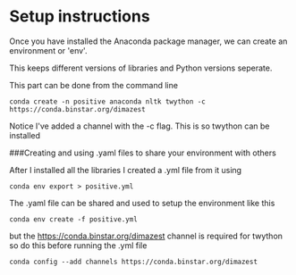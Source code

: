 # Setup instructions

Once you have installed the Anaconda package manager, we can create an environment or 'env'.

This keeps different versions of libraries and Python versions seperate.

This part can be done from the command line

	conda create -n positive anaconda nltk twython -c https://conda.binstar.org/dimazest
	
Notice I've added a channel with the -c flag. This is so twython can be installed


###Creating and using .yaml files to share your environment with others

After I installed all the libraries I created a .yml file from it using

	conda env export > positive.yml

The .yaml file can be shared and used to setup the environment like this

	conda env create -f positive.yml
	
but the https://conda.binstar.org/dimazest channel is required for twython so do this before running the .yml file

	conda config --add channels https://conda.binstar.org/dimazest



	
